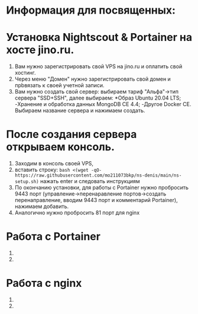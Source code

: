 # Информация для посвященных:
# Установка Nightscout & Portainer на хосте jino.ru.
1. Вам нужно зарегистрировать свой VPS на jino.ru и оплатить свой хостинг.
2. Через меню "Домен" нужно зарегистрировать свой домен и прbвязать к своей учетной записи.
3. Вам нужно создать свой сервер: выбираем тариф "Альфа"->тип сервера "SSD+SSH", далее выбираем:
*Образ Ubuntu 20.04 LTS; -Хранение и обработка данных MongoDB CE 4.4; -Другое Docker CE. Выбираем название сервера и нажимаем создать.

# После создания сервера открываем консоль.

1. Заходим в консоль своей VPS,
2. вставить строку: `bash <(wget -qO- https://raw.githubusercontent.com/mo211073bkp/ns-denis/main/ns-setup.sh)` нажать enter и следовать инструкциям
3. По окончанию установки, для работы с Portainer нужно пробросить 9443 порт (управление->перенаравление портов->создать перенаправление, вводим 9443 порт и комментарий Portainer), нажимаем добавить.
4. Аналогично нужно пробросить 81 порт для nginx

# Работа с Portainer
1.
2.

# Работа с nginx
1.
2.




